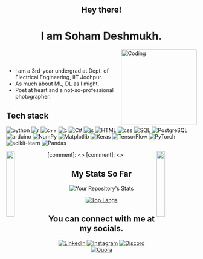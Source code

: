 <h2 align="center" style="bold"> Hey there! </h2>
<h1 align="center" style="bold"> I am Soham Deshmukh. </h1>

<img align="right" alt="Coding" width="200" src="https://user-images.githubusercontent.com/74038190/229223263-cf2e4b07-2615-4f87-9c38-e37600f8381a.gif">
<br><br>

- I am a 3rd-year undergrad at Dept. of Electrical Engineering, IIT Jodhpur.
- As much about ML, DL as I might.
- Poet at heart and a not-so-professional photographer.

<div align="left">
<h2>Tech stack</h2>
  
![python](https://img.shields.io/badge/Python-FFD43B?style=for-the-badge&logo=python&logoColor=blue)
![r](	https://img.shields.io/badge/R-276DC3?style=for-the-badge&logo=r&logoColor=white)
![c++](https://img.shields.io/badge/C%2B%2B-00599C?style=for-the-badge&logo=c%2B%2B&logoColor=white)
![c](https://img.shields.io/badge/C-00599C?style=for-the-badge&logo=c&logoColor=white)
![C#](https://img.shields.io/badge/c%23-%23239120.svg?style=for-the-badge&logo=c-sharp&logoColor=white)
![js](https://img.shields.io/badge/JavaScript-323330?style=for-the-badge&logo=javascript&logoColor=F7DF1E)
![HTML](https://img.shields.io/badge/HTML5-E34F26?style=for-the-badge&logo=html5&logoColor=white)
![css](https://img.shields.io/badge/CSS3-1572B6?style=for-the-badge&logo=css3&logoColor=white)
![SQL](https://img.shields.io/badge/MySQL-005C84?style=for-the-badge&logo=mysql&logoColor=white)
![PostgreSQL](https://img.shields.io/badge/PostgreSQL-316192?style=for-the-badge&logo=postgresql&logoColor=white)
![arduino](https://img.shields.io/badge/Arduino-00979D?style=for-the-badge&logo=Arduino&logoColor=white)
![NumPy](https://img.shields.io/badge/numpy-%23013243.svg?style=for-the-badge&logo=numpy&logoColor=white)
![Matplotlib](https://img.shields.io/badge/Matplotlib-%23ffffff.svg?style=for-the-badge&logo=Matplotlib&logoColor=black)
![Keras](https://img.shields.io/badge/Keras-%23D00000.svg?style=for-the-badge&logo=Keras&logoColor=white)
![TensorFlow](https://img.shields.io/badge/TensorFlow-%23FF6F00.svg?style=for-the-badge&logo=TensorFlow&logoColor=white)
![PyTorch](https://img.shields.io/badge/PyTorch-%23EE4C2C.svg?style=for-the-badge&logo=PyTorch&logoColor=white)
![scikit-learn](https://img.shields.io/badge/scikit--learn-%23F7931E.svg?style=for-the-badge&logo=scikit-learn&logoColor=white)
![Pandas](https://img.shields.io/badge/pandas-%23150458.svg?style=for-the-badge&logo=pandas&logoColor=white)

</div>

 [comment]: <> <img align="left" src="https://user-images.githubusercontent.com/65187002/144930161-2f783401-8d27-4fdf-a2f7-cc0ba32f1f1f.gif" width="21%" style="display:inline;">
 [comment]: <> <img align="right" src="https://user-images.githubusercontent.com/65187002/144930161-2f783401-8d27-4fdf-a2f7-cc0ba32f1f1f.gif" width="21%" style="display:inline;">

<div align="center">
<h2>My Stats So Far</h2>

![Your Repository's Stats](https://github-readme-stats.vercel.app/api?username=SohamD34&show_icons=true)    

[![Top Langs](https://github-readme-stats.vercel.app/api/top-langs/?username=SohamD34&layout=compact&exclude_repo=Robotframwork&hide=Robotframwork)](https://github.com/SohamD34/github-readme-stats)

</div>


<div align="center">
<h2>You can connect with me at my socials.</h2>

[![LinkedIn](https://img.shields.io/badge/LinkedIn-0077B5?style=for-the-badge&logo=linkedin&logoColor=white)](https://www.linkedin.com/in/soham-deshmukh-iitj/)
[![Instagram](https://img.shields.io/badge/Instagram-E4405F?style=for-the-badge&logo=instagram&logoColor=white)](https://www.instagram.com/so_uhhmm/)
[![Discord](https://img.shields.io/badge/Discord-5865F2?style=for-the-badge&logo=discord&logoColor=white)](https://www.discordapp.com/users/915245456882274305)
[![Quora](https://img.shields.io/badge/Quora-%23B92B27.svg?&style=for-the-badge&logo=Quora&logoColor=white)](https://www.quora.com/profile/Soham-Deshmukh-61)

</div>
